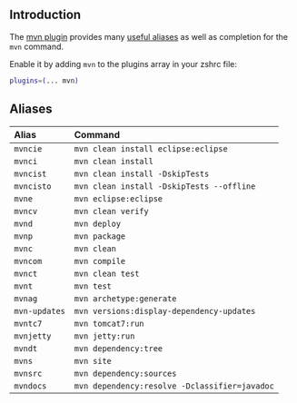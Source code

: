 ## Introduction

The [mvn plugin](https://github.com/robbyrussell/oh-my-zsh/tree/master/plugins/mvn) provides many
[useful aliases](#aliases) as well as completion for the `mvn` command.

Enable it by adding `mvn` to the plugins array in your zshrc file:
```zsh
plugins=(... mvn)
```

## Aliases

| Alias                | Command                                         |
|:---------------------|:------------------------------------------------|
| `mvncie`             | `mvn clean install eclipse:eclipse`             |
| `mvnci`              | `mvn clean install`                             |
| `mvncist`            | `mvn clean install -DskipTests`                 |
| `mvncisto`           | `mvn clean install -DskipTests --offline`       |
| `mvne`               | `mvn eclipse:eclipse`                           |
| `mvncv`              | `mvn clean verify`                              |
| `mvnd`               | `mvn deploy`                                    |
| `mvnp`               | `mvn package`                                   |
| `mvnc`               | `mvn clean`                                     |
| `mvncom`             | `mvn compile`                                   |
| `mvnct`              | `mvn clean test`                                |
| `mvnt`               | `mvn test`                                      |
| `mvnag`              | `mvn archetype:generate`                        |
| `mvn-updates`        | `mvn versions:display-dependency-updates`       |
| `mvntc7`             | `mvn tomcat7:run`                               |
| `mvnjetty`           | `mvn jetty:run`                                 |
| `mvndt`              | `mvn dependency:tree`                           |
| `mvns`               | `mvn site`                                      |
| `mvnsrc`             | `mvn dependency:sources`                        |
| `mvndocs`            | `mvn dependency:resolve -Dclassifier=javadoc`   |
